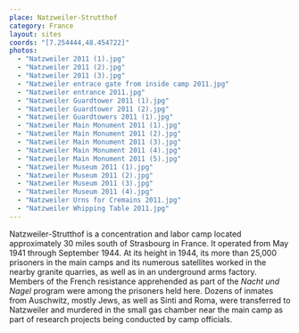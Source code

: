 ```yaml
---
place: Natzweiler-Strutthof
category: France
layout: sites
coords: "[7.254444,48.454722]"
photos:
  - "Natzweiler 2011 (1).jpg"
  - "Natzweiler 2011 (2).jpg"
  - "Natzweiler 2011 (3).jpg"
  - "Natzweiler entrace gate from inside camp 2011.jpg"
  - "Natzweiler entrance 2011.jpg"
  - "Natzweiler Guardtower 2011 (1).jpg"
  - "Natzweiler Guardtower 2011 (2).jpg"
  - "Natzweiler Guardtowers 2011 (1).jpg"
  - "Natzweiler Main Monument 2011 (1).jpg"
  - "Natzweiler Main Monument 2011 (2).jpg"
  - "Natzweiler Main Monument 2011 (3).jpg"
  - "Natzweiler Main Monument 2011 (4).jpg"
  - "Natzweiler Main Monument 2011 (5).jpg"
  - "Natzweiler Museum 2011 (1).jpg"
  - "Natzweiler Museum 2011 (2).jpg"
  - "Natzweiler Museum 2011 (3).jpg"
  - "Natzweiler Museum 2011 (4).jpg"
  - "Natzweiler Urns for Cremains 2011.jpg"
  - "Natzweiler Whipping Table 2011.jpg"
---
```

Natzweiler-Strutthof is a concentration and labor camp located approximately 30 miles south of Strasbourg in France. It operated from May 1941 through September 1944. At its height in 1944, its more than 25,000 prisoners in the main camps and its numerous satellites worked in the nearby granite quarries, as well as in an underground arms factory. Members of the French resistance apprehended as part of the *Nacht und Nagel* program were among the prisoners held here. Dozens of inmates from Auschwitz, mostly Jews, as well as Sinti and Roma, were transferred to Natzweiler and murdered in the small gas chamber near the main camp as part of research projects being conducted by camp officials.